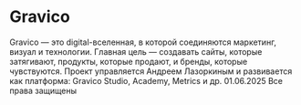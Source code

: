 # Gravico
Gravico — это digital-вселенная, в которой соединяются маркетинг, визуал и технологии. Главная цель — создавать сайты, которые затягивают, продукты, которые продают, и бренды, которые чувствуются.
Проект управляется Андреем Лазоркиным и развивается как платформа: Gravico Studio, Academy, Metrics и др.
01.06.2025 Все права защищены 
